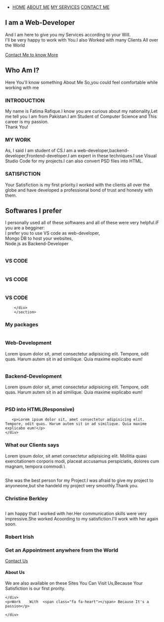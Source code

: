 <!DOCTYPE html>
<html lang="en">
<head>
    <meta charset="UTF-8">
    <meta http-equiv="X-UA-Compatible" content="IE=edge">
    <meta name="viewport" content="width=device-width, initial-scale=1.0">
    <title>My Portfolio</title>
    <link rel="stylesheet" href="/style.css">
    <link rel="stylesheet" href="https://cdnjs.cloudflare.com/ajax/libs/font-awesome/4.7.0/css/font-awesome.min.css">
    <link rel="preconnect" href="https://fonts.gstatic.com">
<link href="https://fonts.googleapis.com/css2?family=Lora&display=swap" rel="stylesheet">
</head>
<body>
    <section class="header">
<nav>
   <a href="index.html"><img src="/pictures/pngfind.com-portfolio-logo-png-5015034.png" alt=""></a>
   <div class="nav-links" id="navlinks">
    <i class="fa fa-remove" onclick="hideMenu()" style="font-size:36px;color:white"></i>
       <ul>
           <li>
               <a href="index.html">HOME</a>
               <a href="about.html">ABOUT ME</a>
               <a href="projects.html">MY SERVICES</a>
               <a href="contact us.html">CONTACT ME</a>
           </li>
       </ul>
   </div>
   <i class="fa fa-bars" onclick="showMenu()" style="font-size:36px;color:white"></i>
</nav>
<div class="text-box">
    <h1>
        I am a Web-Developer
    </h1>
    <p>And I am here to give you my Services according to your Will. <br>
        I'll be very happy to work with You.I also Worked with many Clients All over the World</p>
    <a href="" class="hero-btn">Contact Me to know More</a>
</div>
    </section>
    <!-- About Me -->
    <section class="about">
        <h1>
            Who Am I?
        </h1>
        <p>Here You'll know something About Me So,you could feel comfortable while working with me</p>
<div class="row">
    <div class="about-col">
<h3>
    INTRODUCTION
</h3>
<p>My name is Fatima Rafique.I know you are curious about my nationality,Let me tell you I am from Pakistan.I am Student of Computer Science and This career is my passion.<br>Thank You!
</p>
    </div>
    <div class="about-col">
        <h3>
            MY WORK
        </h3>
        <p>As, I said I am student of CS.I am a web-developer,backend-developer,Frontend-developer.I am expert in these techniques.I use Visual Studio Code for my projects.I can also convert PSD files into HTML.
        </p>
            </div>
            <div class="about-col">
                <h3>
                    SATISFICTION
                </h3>
                <p>Your Satisfiction is my first priority.I worked with the clients all over the globe and have developed a professional bond of trust and honesty with them.
                </p>
                    </div>
</div>
    </section>
    <!-- softwares i prefer -->
    <section class="soft">
        <h1>Softwares I prefer</h1>
        <p>I personally used all of these softwares and all of these were very helpful.iF you are a begginer:<br> I prefer you to use VS code as web-developer,<br>Mongo DB to host your websites,<br>Node.js as Backend-Developer</p>
        <div class="row">
            <div class="soft-col">
                <img src="/pictures/visual-studio-code.jpg" alt="">
                <div class="layer">
                    <h3>VS CODE</h3>
                </div>
            </div>
                <div class="soft-col1">
                    <img src="/pictures/kisspng-mongodb-inc-nosql-document-oriented-database-olive-oil-logo-5b3cfb90af0be5.843264751530723216717.png" alt="">
                    <div class="layer1">
                        <h3>VS CODE</h3>
                    </div>
                </div>
                    <div class="soft-col2">
                        <img src="/pictures/nodejs.jpg" alt="">
                        <div class="layer2">
                            <h3>VS CODE</h3>
                        </div>
                    </div>
           
        </div>
        </section>
<!-- Packs -->
<section class="packs">
    <h1>My packages</h1>
<div class="row">
    <div class="packs-col">
        <img src="/pictures/macbook-624707_1920.jpg" alt="">
       <h3>Web-Development</h3>
       <p>Lorem ipsum dolor sit, amet consectetur adipisicing elit. Tempore, odit quas. Harum autem sit in ad similique. Quia maxime explicabo eum!</p>
    </div>
    <div class="packs-col">
        <img src="/pictures/riku-lu-wvJuYrM5iuw-unsplash.jpg" alt="">
       <h3>Backend-Development</h3>
       <p>Lorem ipsum dolor sit, amet consectetur adipisicing elit. Tempore, odit quas. Harum autem sit in ad similique. Quia maxime explicabo eum!</p>
    </div>
    <div class="packs-col">
        <img src="/pictures/eftakher-alam-i1VQZsU86ok-unsplash.jpg" alt="">
       <h3>PSD into HTML(Responsive)</h3>
       
       <p>Lorem ipsum dolor sit, amet consectetur adipisicing elit. Tempore, odit quas. Harum autem sit in ad similique. Quia maxime explicabo eum!</p>
    </div>
</div>
</section>
<!-- testimonials -->
<section class="testimonials">
    <h1>What our Clients says</h1>
    <p>Lorem ipsum dolor, sit amet consectetur adipisicing elit. Mollitia quasi exercitationem corporis modi, placeat accusamus perspiciatis, dolores cum magnam, tempora commodi.\</p>
    <div class="row">
        <div class="testimonials-col">
            <img src="/pictures/user1 (1).jpg" alt="">
            <div><p>She was the best person for my Project.I was afraid to give my project to anyoneone,but she handeld my project very smoothly.Thank you.</p>
            <h3>Christine Berkley</h3>
           <span class="fa fa-star checked"></span>
           <span class="fa fa-star checked"></span>
           <span class="fa fa-star checked"></span>
           <span class="fa fa-star checked"></span>
           <span class="fa fa-star-o"></span>
        </div>
        </div>
        <div class="testimonials-col">
            <img src="/pictures/user2.jpg" alt="">
            <div><p>I am happy that I worked with her.Her communication skills were very impressive.She worked Acoording to my satisfiction.I'll work with her again  soon. </p>
            <h3>Robert Irish</h3>
            <span class="fa fa-star checked"></span>
            <span class="fa fa-star checked"></span>
            <span class="fa fa-star checked"></span>
            <span class="fa fa-star checked"></span>
            <span class="fa fa-star-half-o"></span>
        </div>
            </div>
    </div>
</section>


<!-- ------ call to action ------ -->
<section class="cba">
    <h1>Get an Appointment anywhere from the World</h1>
    <a href="" class="hero-btn">Contact Us</a>
</section>

<!-- ------ Footer ------ -->
<section class="footer">
    <h4>About Us</h4>
    <p>We are also available on these Sites You Can Visit Us,Because Your Satisfiction is our first prority.</p>
    <div class="icons">
        <span class="fa fa-facebook"></span>
        <span class="fa fa-twitter"></span>
        <span class="fa fa-instagram"></span>
        <span class="fa fa-linkedin"></span>

    </div>
    <p>Work    With  <span class="fa fa-heart"></span> Because It's a passion</p>
</section>
<section>
    <div class="center">
        <a href="https://web.facebook.com/fatima.rafiq.3367">
            <i class="fab fa-2x fa-facebook"></i>
        </a>
        <a href="https://www.instagram.com/fatimarafique01" target="_blank">
            <i class="fab fa-2x fa-instagram"></i>
        </a>
        <a href="https://www.github.com/fatimaRafique" target="_blank">
            <i class="fab fa-2x fa-github"></i>
            <a href="https://www.youtube.com/channel/UCftY9FdLVQDwkMkHTp3vTmA" target="_blank">
                <i class="fab fa-2x fa-youtube"></i>
        </a>

    </div>
</section>
    <!-- JS Functions for toggle Menu -->
    <script>
        var navlinks = document.getElementById("navlinks");
        function hideMenu(){
            navlinks.style.right = "-220px"
        }
        function showMenu(){
            navlinks.style.right = "0"
        }
       
    </script>
</body>
</html>
